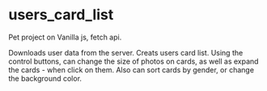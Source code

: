 # users_card_list
Pet project on Vanilla js, fetch api.

Downloads user data from the server.
Creats users card list.
Using the control buttons, can change the size of photos on cards, 
as well as expand the cards - when click on them.
Also can sort cards by gender, or change the background color.
